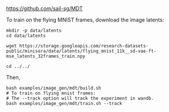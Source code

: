 https://github.com/sail-sg/MDT

To train on the flying MNIST frames, download the image latents:

```
mkdir -p data/latents
cd data/latents

wget https://storage.googleapis.com/research-datasets-public/minisora/data/latents/flying_mnist_11k__sd-vae-ft-mse_latents_32frames_train.npy

cd ../../
```

Then,

```
bash examples/image_gen/mdt/build.sh
# To train on flying mnist frames:
# The --track option will track the experiment in wandb.
bash examples/image_gen/mdt/train.sh --track
```
